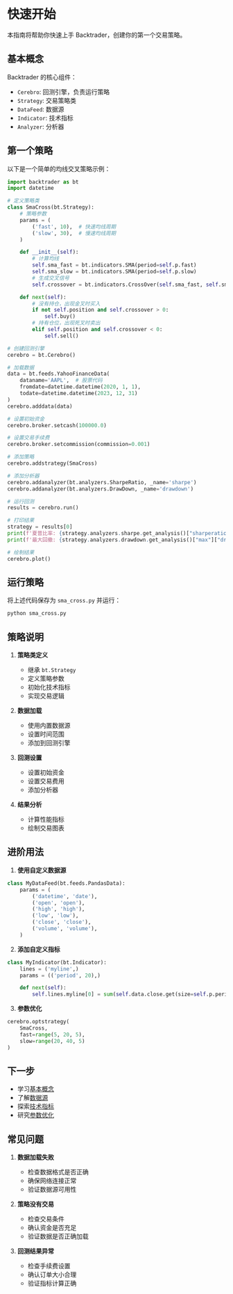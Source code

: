 # 快速开始

本指南将帮助你快速上手 Backtrader，创建你的第一个交易策略。

## 基本概念

Backtrader 的核心组件：
- `Cerebro`: 回测引擎，负责运行策略
- `Strategy`: 交易策略类
- `DataFeed`: 数据源
- `Indicator`: 技术指标
- `Analyzer`: 分析器

## 第一个策略

以下是一个简单的均线交叉策略示例：

```python
import backtrader as bt
import datetime

# 定义策略类
class SmaCross(bt.Strategy):
    # 策略参数
    params = (
        ('fast', 10),  # 快速均线周期
        ('slow', 30),  # 慢速均线周期
    )

    def __init__(self):
        # 计算均线
        self.sma_fast = bt.indicators.SMA(period=self.p.fast)
        self.sma_slow = bt.indicators.SMA(period=self.p.slow)
        # 生成交叉信号
        self.crossover = bt.indicators.CrossOver(self.sma_fast, self.sma_slow)

    def next(self):
        # 没有持仓，出现金叉时买入
        if not self.position and self.crossover > 0:
            self.buy()
        # 持有仓位，出现死叉时卖出
        elif self.position and self.crossover < 0:
            self.sell()

# 创建回测引擎
cerebro = bt.Cerebro()

# 加载数据
data = bt.feeds.YahooFinanceData(
    dataname='AAPL',  # 股票代码
    fromdate=datetime.datetime(2020, 1, 1),
    todate=datetime.datetime(2023, 12, 31)
)
cerebro.adddata(data)

# 设置初始资金
cerebro.broker.setcash(100000.0)

# 设置交易手续费
cerebro.broker.setcommission(commission=0.001)

# 添加策略
cerebro.addstrategy(SmaCross)

# 添加分析器
cerebro.addanalyzer(bt.analyzers.SharpeRatio, _name='sharpe')
cerebro.addanalyzer(bt.analyzers.DrawDown, _name='drawdown')

# 运行回测
results = cerebro.run()

# 打印结果
strategy = results[0]
print(f'夏普比率: {strategy.analyzers.sharpe.get_analysis()["sharperatio"]:.2f}')
print(f'最大回撤: {strategy.analyzers.drawdown.get_analysis()["max"]["drawdown"]:.2f}%')

# 绘制结果
cerebro.plot()
```

## 运行策略

将上述代码保存为 `sma_cross.py` 并运行：

```bash
python sma_cross.py
```

## 策略说明

1. **策略类定义**
   - 继承 `bt.Strategy`
   - 定义策略参数
   - 初始化技术指标
   - 实现交易逻辑

2. **数据加载**
   - 使用内置数据源
   - 设置时间范围
   - 添加到回测引擎

3. **回测设置**
   - 设置初始资金
   - 设置交易费用
   - 添加分析器

4. **结果分析**
   - 计算性能指标
   - 绘制交易图表

## 进阶用法

1. **使用自定义数据源**
```python
class MyDataFeed(bt.feeds.PandasData):
    params = (
        ('datetime', 'date'),
        ('open', 'open'),
        ('high', 'high'),
        ('low', 'low'),
        ('close', 'close'),
        ('volume', 'volume'),
    )
```

2. **添加自定义指标**
```python
class MyIndicator(bt.Indicator):
    lines = ('myline',)
    params = (('period', 20),)

    def next(self):
        self.lines.myline[0] = sum(self.data.close.get(size=self.p.period)) / self.p.period
```

3. **参数优化**
```python
cerebro.optstrategy(
    SmaCross,
    fast=range(5, 20, 5),
    slow=range(20, 40, 5)
)
```

## 下一步

- 学习[基本概念](../user_guide/basic_concepts.md)
- 了解[数据源](../user_guide/data_feeds.md)
- 探索[技术指标](../user_guide/indicators.md)
- 研究[参数优化](../user_guide/optimization.md)

## 常见问题

1. **数据加载失败**
   - 检查数据格式是否正确
   - 确保网络连接正常
   - 验证数据源可用性

2. **策略没有交易**
   - 检查交易条件
   - 确认资金是否充足
   - 验证数据是否正确加载

3. **回测结果异常**
   - 检查手续费设置
   - 确认订单大小合理
   - 验证指标计算正确
